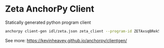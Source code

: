 # Zeta AnchorPy Client

Statically generated python program client

```sh
anchorpy client-gen idl/zeta.json zeta_client --program-id ZETAxsqBRek56DhiGXrn75yj2NHU3aYUnxvHXpkf3aD
```

See more: https://kevinheavey.github.io/anchorpy/clientgen/
